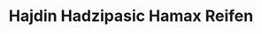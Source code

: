 ---
title: "Hajdin Hadzipasic Hamax Reifen"
url: /alsfeld/hajdin-hadzipasic-hamax-reifen/
shop: Reifen
---